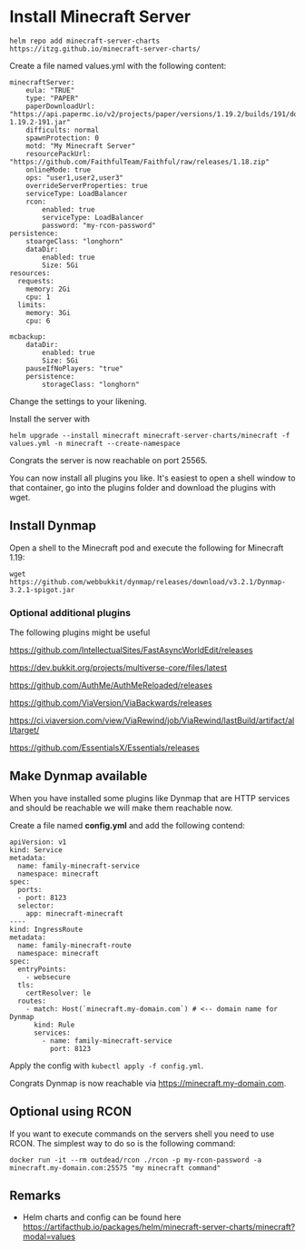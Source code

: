 # Install Minecraft Server

```
helm repo add minecraft-server-charts https://itzg.github.io/minecraft-server-charts/
```

Create a file named values.yml with the following content:

```
minecraftServer:
    eula: "TRUE"
    type: "PAPER"
    paperDownloadUrl: "https://api.papermc.io/v2/projects/paper/versions/1.19.2/builds/191/downloads/paper-1.19.2-191.jar"
    difficults: normal
    spawnProtection: 0
    motd: "My Minecraft Server"
    resourcePackUrl: "https://github.com/FaithfulTeam/Faithful/raw/releases/1.18.zip"
    onlineMode: true
    ops: "user1,user2,user3"
    overrideServerProperties: true
    serviceType: LoadBalancer
    rcon:
        enabled: true
        serviceType: LoadBalancer
        password: "my-rcon-password"
persistence:
    stoargeClass: "longhorn"
    dataDir:
        enabled: true
        Size: 5Gi
resources:
  requests:
    memory: 2Gi
    cpu: 1
  limits:
    memory: 3Gi
    cpu: 6

mcbackup:
    dataDir:
        enabled: true
        Size: 5Gi
    pauseIfNoPlayers: "true"
    persistence:
        storageClass: "longhorn"
```
Change the settings to your likening.

Install the server with
```
helm upgrade --install minecraft minecraft-server-charts/minecraft -f values.yml -n minecraft --create-namespace
```

Congrats the server is now reachable on port 25565.

You can now install all plugins you like. It's easiest to open a shell window to that container, go into the plugins folder and download the plugins with wget.

## Install Dynmap

Open a shell to the Minecraft pod and execute the following for Minecraft 1.19:
```
wget https://github.com/webbukkit/dynmap/releases/download/v3.2.1/Dynmap-3.2.1-spigot.jar
```

### Optional additional plugins
The following plugins might be useful

https://github.com/IntellectualSites/FastAsyncWorldEdit/releases

https://dev.bukkit.org/projects/multiverse-core/files/latest

https://github.com/AuthMe/AuthMeReloaded/releases

https://github.com/ViaVersion/ViaBackwards/releases

https://ci.viaversion.com/view/ViaRewind/job/ViaRewind/lastBuild/artifact/all/target/

https://github.com/EssentialsX/Essentials/releases





## Make Dynmap available
When you have installed some plugins like Dynmap that are HTTP services and should be reachable we will make them reachable now.

Create a file named **config.yml** and add the following contend:
```
apiVersion: v1
kind: Service
metadata:
  name: family-minecraft-service
  namespace: minecraft
spec:
  ports:
  - port: 8123
  selector:
    app: minecraft-minecraft
----
kind: IngressRoute
metadata:
  name: family-minecraft-route
  namespace: minecraft
spec:
  entryPoints:
    - websecure
  tls:
    certResolver: le
  routes:
    - match: Host(`minecraft.my-domain.com`) # <-- domain name for Dynmap
      kind: Rule
      services:
        - name: family-minecraft-service
          port: 8123
```
Apply the config with ```kubectl apply -f config.yml```.

Congrats Dynmap is now reachable via https://minecraft.my-domain.com.

## Optional using RCON
If you want to execute commands on the servers shell you need to use RCON. The simplest way to do so is the following command:
```
docker run -it --rm outdead/rcon ./rcon -p my-rcon-password -a minecraft.my-domain.com:25575 "my minecraft command"
```

## Remarks
* Helm charts and config can be found here https://artifacthub.io/packages/helm/minecraft-server-charts/minecraft?modal=values